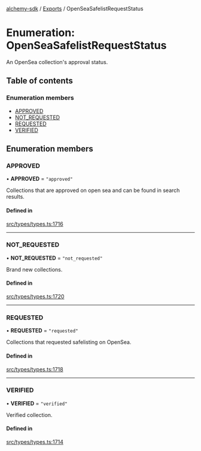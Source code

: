 [alchemy-sdk](../README.md) / [Exports](../modules.md) / OpenSeaSafelistRequestStatus

# Enumeration: OpenSeaSafelistRequestStatus

An OpenSea collection's approval status.

## Table of contents

### Enumeration members

- [APPROVED](OpenSeaSafelistRequestStatus.md#approved)
- [NOT\_REQUESTED](OpenSeaSafelistRequestStatus.md#not_requested)
- [REQUESTED](OpenSeaSafelistRequestStatus.md#requested)
- [VERIFIED](OpenSeaSafelistRequestStatus.md#verified)

## Enumeration members

### APPROVED

• **APPROVED** = `"approved"`

Collections that are approved on open sea and can be found in search results.

#### Defined in

[src/types/types.ts:1716](https://github.com/alchemyplatform/alchemy-sdk-js/blob/4483414/src/types/types.ts#L1716)

___

### NOT\_REQUESTED

• **NOT\_REQUESTED** = `"not_requested"`

Brand new collections.

#### Defined in

[src/types/types.ts:1720](https://github.com/alchemyplatform/alchemy-sdk-js/blob/4483414/src/types/types.ts#L1720)

___

### REQUESTED

• **REQUESTED** = `"requested"`

Collections that requested safelisting on OpenSea.

#### Defined in

[src/types/types.ts:1718](https://github.com/alchemyplatform/alchemy-sdk-js/blob/4483414/src/types/types.ts#L1718)

___

### VERIFIED

• **VERIFIED** = `"verified"`

Verified collection.

#### Defined in

[src/types/types.ts:1714](https://github.com/alchemyplatform/alchemy-sdk-js/blob/4483414/src/types/types.ts#L1714)
